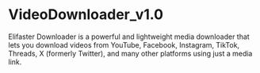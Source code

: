 # VideoDownloader_v1.0
Elifaster Downloader is a powerful and lightweight media downloader that lets you download videos from YouTube, Facebook, Instagram, TikTok, Threads, X (formerly Twitter), and many other platforms using just a media link.
